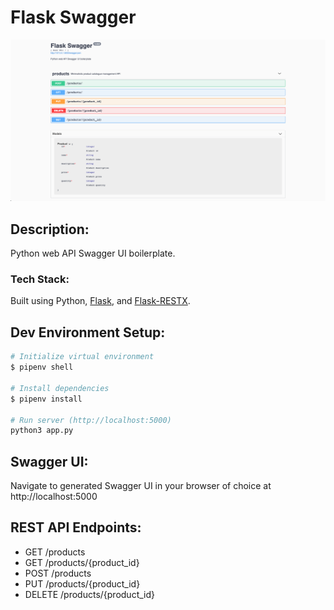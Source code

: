 # Flask Swagger

![Flask Swagger Screenshot](./screenshot.png)

## Description:

Python web API Swagger UI boilerplate.

### Tech Stack:

Built using Python, [Flask](https://github.com/pallets/flask), and [Flask-RESTX](https://github.com/python-restx/flask-restx).

## Dev Environment Setup:

```bash
# Initialize virtual environment
$ pipenv shell

# Install dependencies
$ pipenv install

# Run server (http://localhost:5000)
python3 app.py
```

## Swagger UI:

Navigate to generated Swagger UI in your browser of choice at http://localhost:5000

## REST API Endpoints:

- GET /products
- GET /products/{product_id}
- POST /products
- PUT /products/{product_id}
- DELETE /products/{product_id}
